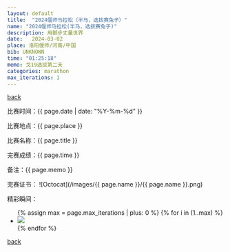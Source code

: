 ```yaml
---
layout: default
title:  "2024偃师马拉松（半马，选拔赛兔子）"
name: "2024偃师马拉松(半马，选拔赛兔子)"
description: 用脚步丈量世界
date:   2024-03-02
place: 洛阳偃师/河南/中国
bib: UNKNOWN
time: "01:25:18"
memo: 戈19选拔第二天
categories: marathon
max_iterations: 1
---
```

[back](/marathon)

比赛时间：{{ page.date | date: "%Y-%m-%d" }}

比赛地点：{{ page.place }}

比赛名称：{{ page.title }}

完赛成绩：{{ page.time }}

备注：{{ page.memo }}

完赛证书：
![Octocat](/images/{{ page.name }}/{{ page.name }}.png)

精彩瞬间：
<ul>
{% assign max = page.max_iterations | plus: 0 %}
{% for i in (1..max) %}
    <li><img src="/images/{{ page.name }}/{{ page.name }}-{{ i }}.jpeg"></li>
{% endfor %}
</ul>

[back](/marathon)
